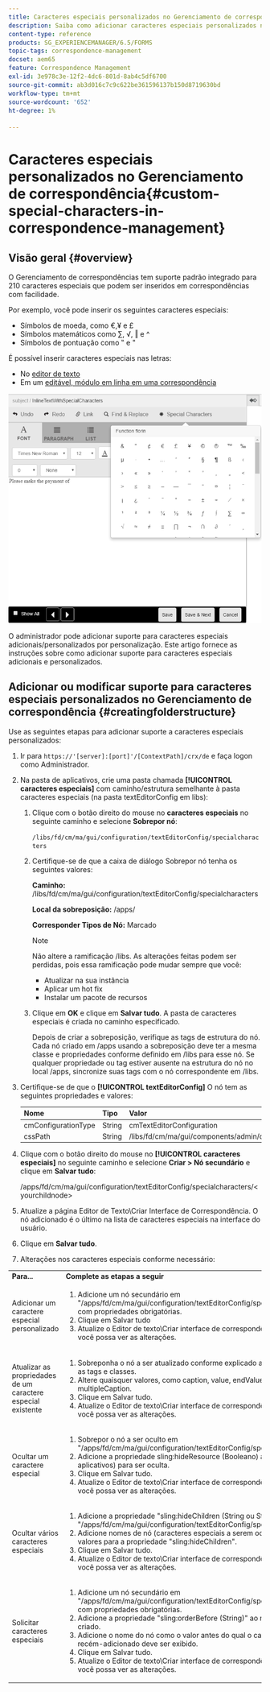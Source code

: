 ```yaml
---
title: Caracteres especiais personalizados no Gerenciamento de correspondência
description: Saiba como adicionar caracteres especiais personalizados no Gerenciamento de correspondência.
content-type: reference
products: SG_EXPERIENCEMANAGER/6.5/FORMS
topic-tags: correspondence-management
docset: aem65
feature: Correspondence Management
exl-id: 3e978c3e-12f2-4dc6-801d-8ab4c5df6700
source-git-commit: ab3d016c7c9c622be361596137b150d8719630bd
workflow-type: tm+mt
source-wordcount: '652'
ht-degree: 1%

---
```


# Caracteres especiais personalizados no Gerenciamento de correspondência{#custom-special-characters-in-correspondence-management}

## Visão geral {#overview}

O Gerenciamento de correspondências tem suporte padrão integrado para 210 caracteres especiais que podem ser inseridos em correspondências com facilidade.

Por exemplo, você pode inserir os seguintes caracteres especiais:

* Símbolos de moeda, como €,¥ e £
* Símbolos matemáticos como ∑, √, ‖ e ^
* Símbolos de pontuação como ‟ e &quot;

É possível inserir caracteres especiais nas letras:

* No [editor de texto](/help/forms/using/document-fragments.md#createtext)
* Em um [editável, módulo em linha em uma correspondência](../../forms/using/create-correspondence.md#managecontent)

![specialcaractersinlinemodule](assets/specialcharactersinlinemodule.png)

O administrador pode adicionar suporte para caracteres especiais adicionais/personalizados por personalização. Este artigo fornece as instruções sobre como adicionar suporte para caracteres especiais adicionais e personalizados.

## Adicionar ou modificar suporte para caracteres especiais personalizados no Gerenciamento de correspondência {#creatingfolderstructure}

Use as seguintes etapas para adicionar suporte a caracteres especiais personalizados:

1. Ir para `https://'[server]:[port]'/[ContextPath]/crx/de` e faça logon como Administrador.
1. Na pasta de aplicativos, crie uma pasta chamada **[!UICONTROL caracteres especiais]** com caminho/estrutura semelhante à pasta caracteres especiais (na pasta textEditorConfig em libs):

   1. Clique com o botão direito do mouse no **caracteres especiais** no seguinte caminho e selecione **Sobrepor nó**:

      `/libs/fd/cm/ma/gui/configuration/textEditorConfig/specialcharacters`

   1. Certifique-se de que a caixa de diálogo Sobrepor nó tenha os seguintes valores:

      **Caminho:** /libs/fd/cm/ma/gui/configuration/textEditorConfig/specialcharacters

      **Local da sobreposição:** /apps/

      **Corresponder Tipos de Nó:** Marcado

      >[!NOTE]
      >
      >Não altere a ramificação /libs. As alterações feitas podem ser perdidas, pois essa ramificação pode mudar sempre que você:
      >
      >
      >
      >    * Atualizar na sua instância
      >    * Aplicar um hot fix
      >    * Instalar um pacote de recursos
      >
      >

   1. Clique em **OK** e clique em **Salvar tudo**. A pasta de caracteres especiais é criada no caminho especificado.

      Depois de criar a sobreposição, verifique as tags de estrutura do nó. Cada nó criado em /apps usando a sobreposição deve ter a mesma classe e propriedades conforme definido em /libs para esse nó. Se qualquer propriedade ou tag estiver ausente na estrutura do nó no local /apps, sincronize suas tags com o nó correspondente em /libs.

1. Certifique-se de que o **[!UICONTROL textEditorConfig]** O nó tem as seguintes propriedades e valores:

   | Nome | Tipo | Valor |
   |---|---|---|
   | cmConfigurationType | String | cmTextEditorConfiguration |
   | cssPath | String | /libs/fd/cm/ma/gui/components/admin/createasset/textcontrol/clientlibs/textcontrol |

1. Clique com o botão direito do mouse no **[!UICONTROL caracteres especiais]** no seguinte caminho e selecione **Criar > Nó secundário** e clique em **Salvar tudo**:

   /apps/fd/cm/ma/gui/configuration/textEditorConfig/specialcharacters/&lt;yourchildnode>

1. Atualize a página Editor de Texto\Criar Interface de Correspondência. O nó adicionado é o último na lista de caracteres especiais na interface do usuário.
1. Clique em **Salvar tudo**.
1. Alterações nos caracteres especiais conforme necessário:

<table>
 <tbody>
  <tr>
   <td><strong>Para...</strong></td>
   <td><strong>Complete as etapas a seguir</strong></td>
  </tr>
  <tr>
   <td>Adicionar um caractere especial personalizado</td>
   <td>
    <ol>
     <li>Adicione um nó secundário em "/apps/fd/cm/ma/gui/configuration/textEditorConfig/specialcharacters" com propriedades obrigatórias.</li>
     <li>Clique em Salvar tudo</li>
     <li>Atualize o Editor de texto\Criar interface de correspondência para que você possa ver as alterações.</li>
    </ol> </td>
  </tr>
  <tr>
   <td>Atualizar as propriedades de um caractere especial existente</td>
   <td>
    <ol>
     <li>Sobreponha o nó a ser atualizado conforme explicado acima e verifique as tags e classes.</li>
     <li>Altere quaisquer valores, como caption, value, endValue e multipleCaption. </li>
     <li>Clique em Salvar tudo. </li>
     <li>Atualize o Editor de texto\Criar interface de correspondência para que você possa ver as alterações.</li>
    </ol> </td>
  </tr>
  <tr>
   <td>Ocultar um caractere especial</td>
   <td>
    <ol>
     <li>Sobrepor o nó a ser oculto em "/apps/fd/cm/ma/gui/configuration/textEditorConfig/specialcharacters"</li>
     <li>Adicione a propriedade sling:hideResource (Booleano) ao nó (em aplicativos) para ser oculta. </li>
     <li>Clique em Salvar tudo. </li>
     <li>Atualize o Editor de texto\Criar interface de correspondência para que você possa ver as alterações.<br /> </li>
    </ol> </td>
  </tr>
  <tr>
   <td>Ocultar vários caracteres especiais</td>
   <td>
    <ol>
     <li>Adicione a propriedade "sling:hideChildren (String ou String[])" a "/apps/fd/cm/ma/gui/configuration/textEditorConfig/specialcharacters". </li>
     <li>Adicione nomes de nó (caracteres especiais a serem ocultados) como valores para a propriedade "sling:hideChildren". </li>
     <li>Clique em Salvar tudo. </li>
     <li>Atualize o Editor de texto\Criar interface de correspondência para que você possa ver as alterações.<br /> </li>
    </ol> </td>
  </tr>
  <tr>
   <td>Solicitar caracteres especiais</td>
   <td>
    <ol>
     <li>Adicione um nó secundário em "/apps/fd/cm/ma/gui/configuration/textEditorConfig/specialcharacters" com propriedades obrigatórias. </li>
     <li>Adicione a propriedade "sling:orderBefore (String)" ao nó filho recém-criado. </li>
     <li>Adicione o nome do nó como o valor antes do qual o caractere especial recém-adicionado deve ser exibido. </li>
     <li>Clique em Salvar tudo. </li>
     <li>Atualize o Editor de texto\Criar interface de correspondência para que você possa ver as alterações.<br /> </li>
    </ol> </td>
  </tr>
 </tbody>
</table>

